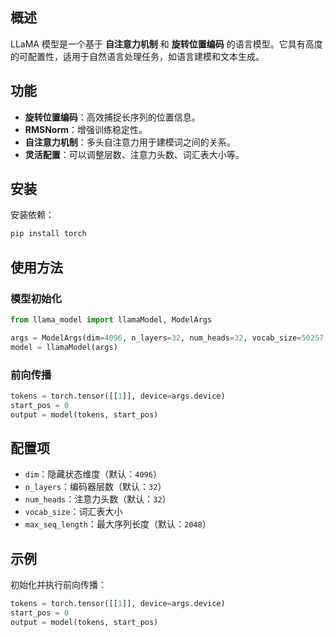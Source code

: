 ## 概述
LLaMA 模型是一个基于 **自注意力机制** 和 **旋转位置编码** 的语言模型。它具有高度的可配置性，适用于自然语言处理任务，如语言建模和文本生成。

## 功能
- **旋转位置编码**：高效捕捉长序列的位置信息。
- **RMSNorm**：增强训练稳定性。
- **自注意力机制**：多头自注意力用于建模词之间的关系。
- **灵活配置**：可以调整层数、注意力头数、词汇表大小等。

## 安装
安装依赖：

```bash
pip install torch
```

## 使用方法

### 模型初始化
```python
from llama_model import llamaModel, ModelArgs

args = ModelArgs(dim=4096, n_layers=32, num_heads=32, vocab_size=50257, device='cuda')
model = llamaModel(args)
```

### 前向传播
```python
tokens = torch.tensor([[1]], device=args.device)
start_pos = 0
output = model(tokens, start_pos)
```

## 配置项
- `dim`：隐藏状态维度（默认：`4096`）
- `n_layers`：编码器层数（默认：`32`）
- `num_heads`：注意力头数（默认：`32`）
- `vocab_size`：词汇表大小
- `max_seq_length`：最大序列长度（默认：`2048`）

## 示例
初始化并执行前向传播：
```python
tokens = torch.tensor([[1]], device=args.device)
start_pos = 0
output = model(tokens, start_pos)
```
